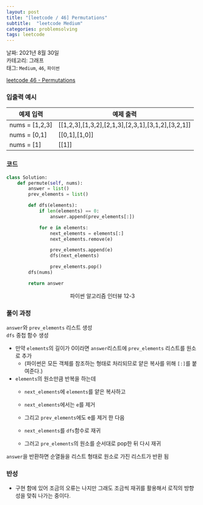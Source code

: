 ```yaml
---
layout: post
title: "[leetcode / 46] Permutations"
subtitle:  "leetcode Medium"
categories: problemsolving
tags: leetcode
---
```


날짜: 2021년 8월 30일  
카테고리: 그래프  
태그: `Medium`, `46`, `파이썬`  


[leetcode 46 -  Permutations](https://leetcode.com/problems/permutations/)

### 입출력 예시  

|예제 입력|예제 출력|
|---|---|
|nums = [1,2,3]|[[1,2,3],[1,3,2],[2,1,3],[2,3,1],[3,1,2],[3,2,1]]|
|nums = [0,1]|[[0,1],[1,0]]|
|nums = [1]|[[1]]|  
  
### 코드
  
```python
class Solution:
    def permute(self, nums):
        answer = list()
        prev_elements = list()

        def dfs(elements):
            if len(elements) == 0:
                answer.append(prev_elements[:])

            for e in elements:
                next_elements = elements[:]
                next_elements.remove(e)

                prev_elements.append(e)
                dfs(next_elements)

                prev_elements.pop()
        dfs(nums)

        return answer
```
<center> 파이썬 알고리즘 인터뷰 12-3 </center>
  
### 풀이 과정  
  
`answer`와 `prev_elements` 리스트 생성  
`dfs` 중첩 함수 생성  
- 만약 `elements`의 길이가 0이라면 `answer`리스트에 `prev_elements` 리스트를 원소로 추가  
    - (파이썬은 모든 객체를 참조하는 형태로 처리되므로 얕은 복사를 위해 `[:]`를 붙여준다.)  
- `elements`의 원소만큼 반복을 하는데  
    - `next_elements`에 `elements`를 얕은 복사하고  
    - `next_elements`에서는 `e`를 제거  
      
    - 그리고 `prev_elements`에도 e를 제거 한 다음  
    - `next_elements`를 `dfs`함수로 재귀  
      
    - 그러고 `pre_elements`의 원소를 순서대로 pop한 뒤 다시 재귀  
  
`answer`을 반환하면 순열들을 리스트 형태로 원소로 가진 리스트가 반환 됨  


### 반성
   
- 구현 함에 있어 조금의 오류는 나지만 그래도 조금씩 재귀를 활용해서 로직의 방향성을 맞춰 나가는 중이다.   
